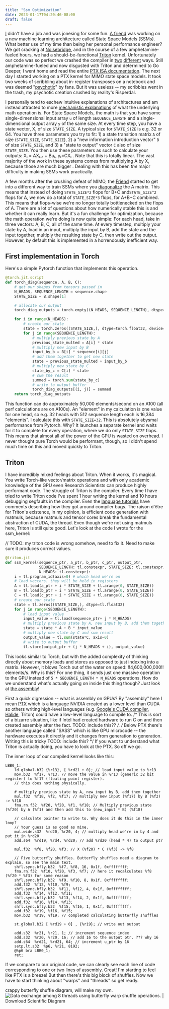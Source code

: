 ```yaml
---
title: "Ssm Optimization"
date: 2023-01-17T04:20:46-08:00
draft: false
---
```



[I](https://twitter.com/cis_female) didn't have a job and was jonesing for some fun. [A friend](https://twitter.com/typedfemale) was working on a new machine learning architecture called State Space Models (SSMs). What better use of my time than being her personal performance engineer? We got cracking at [Noisebridge](https://noisebridge.net/), and in the course of a few amphetamine-fueled hours, we had a should-be-functional [Triton](https://github.com/openai/triton) kernel. Unfortunately our code was so perfect we crashed the compiler in [two](https://github.com/openai/triton/issues/639) [different](https://github.com/openai/triton/issues/640) ways. Still amphetamine-fueled and now disgusted with Triton and determined to Go Deeper, I went home and read the entire [PTX ISA documentation](https://docs.nvidia.com/cuda/parallel-thread-execution/index.html). The next day I started working on a PTX kernel for MIMO state space models. It took two weeks of scribbling about in-register transposes on a notebook and was deemed "[psychotic](https://twitter.com/typedfemale/status/1571025861155127296)" by fans. But it was useless -- my scribbles went in the trash, my psychotic creation crushed by reality's Risperdal.

<!-- TODO -- improve this explanation. Also -- where do I put this relative to the explanation of what diagonalized SSMS are. -->
I personally tend to eschew intuitive explanations of architectures and am instead attracted to more [mechanistic explanations](https://blog.nelhage.com/post/transformers-for-software-engineers/) of what the underlying math operation is. For State Space Models, the math is that you have some single-dimensional input array `u` of length `SEQUENCE_LENGTH` and a single-dimensional output array `y` of the same size. At every time step, you have a state vector, X, of size `STATE_SIZE`. A typical size for `STATE_SIZE` is e.g. 32 or 64. You have three parameters you try to fit: 1) a state transition matrix `A` of size (`STATE_SIZE`, `STATE_SIZE`), 2) a "new information introduction vector" `B` of size `STATE_SIZE`, and 3) a "state to output" vector `C` also of size `STATE_SIZE`. You then use these parameters as such to calculate your outputs: Xₜ = AXₜ₋₁ + Buₜ, yₜ=CXₜ . Note that this is totally linear. The vast majority of the work in these systems comes from multiplying A by X, because those are much bigger <!-- TODO: improve this sentence... -->. Dealing with this has been *the* major difficulty in making SSMs work practically.


A few months after the crushing defeat of MIMO, the [Friend](https://en.wikipedia.org/wiki/Public_Universal_Friend) started to get into a different way to train SSMs where you [diagonalize](https://mathworld.wolfram.com/MatrixDiagonalization.html) the A matrix. This means that instead of doing `STATE_SIZE*2` flops for B+C and`STATE_SIZE^2` flops for A, we now do a total of `STATE_SIZE*3` flops, for A+B+C combined. This means that flops-wise we're no longer totally bottlenecked on the flops of A. There are a lot of questions about how numerically stable this is and whether it can really learn. But it's a fun challenge for optimization, because the math operation we're doing is now quite simple: For each head, take in three vectors: A, B, C, all of the same time. At every timestep, multiply your state by A, load in an input, multiply the input by B, add the state and the input together, multiply the resulting state by C, then write out the output. However, by default this is implemented in a horrendously inefficient way.

## First implementation in Torch

Here's a simple Pytorch function that implements this operation.

```python
@torch.jit.script
def torch_diag(sequence, A, B, C):
    # get our shapes from tensors passed in
    N_HEADS, SEQUENCE_LENGTH = sequence.shape
    STATE_SIZE = B.shape[1]

    # allocate our output
    torch_diag_outputs = torch.empty((N_HEADS, SEQUENCE_LENGTH), dtype=sequence.dtype, device=sequence.device)

    for i in range(N_HEADS):
        # create our state
        state = torch.zeros((STATE_SIZE,), dtype=torch.float32, device="cuda")
        for j in range(SEQUENCE_LENGTH):
            # multiply previous state by A
            previous_state_multed = A[i] * state
            # multiply new input by B
            input_by_b = B[i] * sequence[i][j]
            # add them together to get new state
            state = previous_state_multed + input_by_b
            # multiply new state by C
            state_by_c = C[i] * state
            # sum the result
            summed = torch.sum(state_by_c)
            # write to output buffer
            torch_diag_outputs[(i, j)] = summed
    return torch_diag_outputs
```
This function can do approximately 50,000 elements/second on an A100 (all perf calculations are on A100s). An "element" in my calculation is one value for one head, so e.g. 32 heads with 512 sequence length each is 16,384 "elements". I calculate this with `STATE_SIZE=32`. This is absolutely abysmal performance from Pytorch. Why? It launches a separate kernel and waits for it to complete for every operation, where we do only `STATE_SIZE` flops. This means that almost all of the power of the GPU is wasted on overhead. I never thought pure Torch would be performant, though, so I didn't spend much time on this and moved quickly to Triton.

## Triton
I have incredibly mixed feelings about Triton. When it works, it's magical. You write Torch-like vector/matrix operations and with only academic knowledge of the GPU even Research Scientists can produce highly performant code. The struggle of Triton is the compiler. Every time I have tried to write Triton code I've spent 1 hour writing the kernel and 10 hours debugging segfaults in the compiler. Even the [language tutorials](https://github.com/openai/triton/blob/master/python/tutorials/06-fused-attention.py#L18) have comments describing how they got around compiler bugs. The raison d'être for Triton's existence, in my opinion, is efficient code generation with matmuls, because matmuls and tensor cores break the fundamental abstraction of CUDA, the thread. Even though we're not using matmuls here, Triton is still quite good. Let's look at the code I wrote for the ssm_kernel:

// TODO: my triton code is wrong somehow, need to fix it. Need to make sure it produces correct values.

```python
@triton.jit
def ssm_kernel(sequence_ptr, a_ptr, b_ptr, c_ptr, output_ptr,
               SEQUENCE_LENGTH: tl.constexpr, STATE_SIZE: tl.constexpr,
               N_HEADS: tl.constexpr):
    i = tl.program_id(axis=0) # which head we're on
    # load vectors. they will be held in registers
    A = tl.load(a_ptr + i * STATE_SIZE + tl.arange(0, STATE_SIZE))
    B = tl.load(b_ptr + i * STATE_SIZE + tl.arange(0, STATE_SIZE))
    C = tl.load(c_ptr + i * STATE_SIZE + tl.arange(0, STATE_SIZE))
    # create our state
    state = tl.zeros((STATE_SIZE,), dtype=tl.float32)
    for j in range(SEQUENCE_LENGTH):
	    # load input value
        input_value = tl.load(sequence_ptr+ j * N_HEADS)
        # multiply previous state by A, new input by B, add them together
        state = state * A + B * input_value
        # multiply new state by C and sum result
        output_value = tl.sum(state*C, axis=0)
        # write to output buffer
        tl.store(output_ptr + (j * N_HEADS + i), output_value)
```

This looks similar to Torch, but with the added complexity of thinking directly about memory loads and stores as opposed to just indexing into a matrix. However, it blows Torch out of the water on speed: !!4,600,000,000!! elements/s. Why is this? For one thing, it sends just one massive operation to the GPU instead of `5 * SEQUENCE_LENGTH * N_HEADS` operations. How do we understand what's actually going on inside this thing though? Just look at [the assembly](https://godbolt.org/z/4dT54Ejhd)!

First a quick digression -- what is assembly on GPUs? By "assembly" here I mean [PTX](https://docs.nvidia.com/cuda/parallel-thread-execution/index.html) which is a language NVIDIA created as a lower level than CUDA so others writing high-level languages (e.g. [Google's CUDA compiler](https://research.google/pubs/pub45226/), [Halide](https://github.com/halide/Halide), Triton) could have a low-level language to compile to. /* This is sort of a bizarre situation, like if Intel had created hardware to run C on and then created assembly after the fact. TODO: include this?? */. /* Below PTX there's another language called "SASS" which is like GPU microcode -- the hardware executes it directly and it changes from generation to generation. Writing this is tricky TODO: include this? */ If you want to understand what Triton is actually doing, you have to look at the PTX. So off we go.

The inner loop of our compiled kernel looks like this:
```
LBB0_1:
	ld.global.b32 {%r13}, [ %rd21 + 0]; // load input value to %r13
	mov.b32  %f17, %r13; // move the value in %r13 (generic 32 bit register) to %f17 (floating point register).
	// this does nothing physically.

    # multiply previous state by A, new input by B, add them together
	mul.f32  %f18, %f2, %f17; // multiply new input (%f17) by B (%f2) -> %f18
	fma.rn.f32  %f20, %f20, %f1, %f18; // Multiply previous state (%f20) by A (%f1) and then add this to (new_input * B) (%f18)

	// calculate pointer to write to. Why does it do this in the inner loop?
	// Your guess is as good as mine.
	mul.wide.s32  %rd20, %r20, 4; // multiply head we're in by 4 and put it in %rd20
	add.s64  %rd19, %rd4, %rd20; // add %rd20 (head * 4) to output ptr

	mul.f32  %f8, %f20, %f3; // X (%f20) * C (%f3) -> %f8

	// Five butterfly shuffles. Butterfly shuffles need a diagram to explain, so see the main text.
	shfl.sync.bfly.b32  %f7, %f8, 16, 0x1f, 0xffffffff;
	fma.rn.f32  %f10, %f20, %f3, %f7; // here it recalculates %f8 (%f20 * %f3) for some reason
	shfl.sync.bfly.b32  %f9, %f10, 8, 0x1f, 0xffffffff;
	add.f32  %f12, %f10, %f9;
	shfl.sync.bfly.b32  %f11, %f12, 4, 0x1f, 0xffffffff;
	add.f32  %f14, %f12, %f11;
	shfl.sync.bfly.b32  %f13, %f14, 2, 0x1f, 0xffffffff;
	add.f32  %f16, %f14, %f13;
	shfl.sync.bfly.b32  %f15, %f16, 1, 0x1f, 0xffffffff;
	add.f32  %f19, %f16, %f15;
	mov.b32  %r19, %f19; // completed calculating butterfly shuffles

	st.global.b32 [ %rd19 + 0] , {%r19}; // write out output

	add.s32  %r21, %r21, 1; // increment sequence index
	add.s32  %r20, %r20, 16; // add 16 to the output ptr. ??? why 16
	add.s64  %rd21, %rd21, 64; // increment u_ptr by 16
	setp.lt.s32  %p6, %r21, 8192;
	@%p6 bra LBB0_1;
	ret;
```

If we compare to our original code, we can clearly see each line of code corresponding to one or two lines of assembly. Great! I'm starting to feel like PTX is a breeze! But then there's this big block of shuffles. Now we have to start thinking about "warps" and "threads" so get ready.


crappy butterfly shuffle diagram, will make my own.
![Data exchange among 8 threads using butterfly warp shuffle operations. |  Download Scientific Diagram](https://www.researchgate.net/publication/317485271/figure/fig1/AS:505251083100160@1497472653903/Data-exchange-among-8-threads-using-butterfly-warp-shuffle-operations.png)
